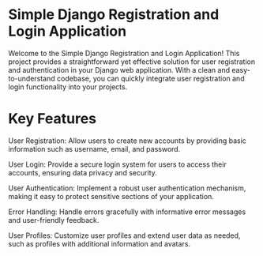 # Simple Django Registration and Login Application 
Welcome to the Simple Django Registration and Login Application! This project provides a straightforward yet effective solution for user registration and authentication in your Django web application. With a clean and easy-to-understand codebase, you can quickly integrate user registration and login functionality into your projects.

# Key Features
User Registration: Allow users to create new accounts by providing basic information such as username, email, and password.

User Login: Provide a secure login system for users to access their accounts, ensuring data privacy and security.

User Authentication: Implement a robust user authentication mechanism, making it easy to protect sensitive sections of your application.

Error Handling: Handle errors gracefully with informative error messages and user-friendly feedback.

User Profiles: Customize user profiles and extend user data as needed, such as profiles with additional information and avatars.
